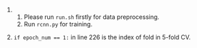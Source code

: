1.  1) Please run `run.sh` firstly for data preprocessing.
    2) Run `rcnn.py` for training.

2. `if epoch_num == 1:` in line 226 is the index of fold in 5-fold CV.